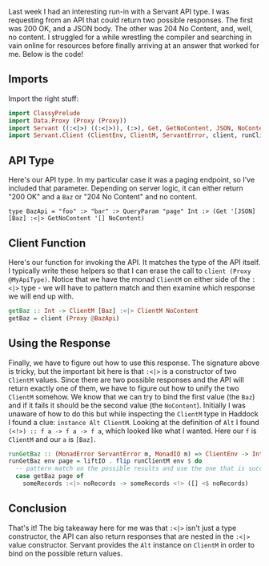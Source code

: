 Last week I had an interesting run-in with a Servant API type. I was requesting from an API that
could return two possible responses. The first was 200 OK, and a JSON body. The other was 204 No
Content, and, well, no content. I struggled for a while wrestling the compiler and searching in vain
online for resources before finally arriving at an answer that worked for me. Below is the code!

## Imports

Import the right stuff:

```haskell
import ClassyPrelude
import Data.Proxy (Proxy (Proxy))
import Servant ((:<|>) ((:<|>)), (:>), Get, GetNoContent, JSON, NoContent, QueryParam)
import Servant.Client (ClientEnv, ClientM, ServantError, client, runClientM)
```

## API Type

Here's our API type. In my particular case it was a paging endpoint, so I've included that
parameter. Depending on server logic, it can either return "200 OK" and a `Baz` or "204 No Content"
and no content.

```
type BazApi = "foo" :> "bar" :> QueryParam "page" Int :> (Get '[JSON] [Baz] :<|> GetNoContent '[] NoContent)
```

## Client Function

Here's our function for invoking the API. It matches the type of the API itself. I typically write
these helpers so that I can erase the call to `client (Proxy @MyApiType)`. Notice that we have the
monad `ClientM` on either side of the `:<|>` type - we will have to pattern match and then examine
which response we will end up with.

```haskell
getBaz :: Int -> ClientM [Baz] :<|> ClientM NoContent
getBaz = client (Proxy @BazApi)
```

## Using the Response

Finally, we have to figure out how to use this response. The signature above is tricky, but the
important bit here is that `:<|>` is a constructor of two `ClientM` values. Since there are two
possible responses and the API will return exactly one of them, we have to figure out how to unify
the two `ClientM` somehow. We know that we can try to bind the first value (the `Baz`) and if it
fails it should be the second value (the `NoContent`). Initially I was unaware of how to do this but
while inspecting the `ClientM` type in Haddock I found a clue: `instance Alt ClientM`. Looking at
the definition of `Alt` I found `(<!>) :: f a -> f a -> f a`, which looked like what I wanted. Here
our `f` is `ClientM` and our `a` is `[Baz]`.

```haskell
runGetBaz :: (MonadError ServantError m, MonadIO m) => ClientEnv -> Int -> m [Baz]
runGetBaz env page = liftIO . flip runClientM env $ do
  -- pattern match on the possible results and use the one that is successful via Alt (<!>)
  case getBaz page of
    someRecords :<|> noRecords -> someRecords <!> ([] <$ noRecords)
```

## Conclusion

That's it! The big takeaway here for me was that `:<|>` isn't just a type constructor, the API can
also return responses that are nested in the `:<|>` value constructor. Servant provides the `Alt`
instance on `ClientM` in order to bind on the possible return values.
